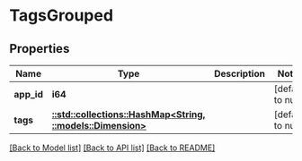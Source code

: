 # TagsGrouped

## Properties

| Name       | Type                                                                         | Description | Notes             |
| ---------- | ---------------------------------------------------------------------------- | ----------- | ----------------- |
| **app_id** | **i64**                                                                      |             | [default to null] |
| **tags**   | [**::std::collections::HashMap<String, ::models::Dimension>**](Dimension.md) |             | [default to null] |

[[Back to Model list]](../README.md#documentation-for-models) [[Back to API list]](../README.md#documentation-for-api-endpoints) [[Back to README]](../README.md)
